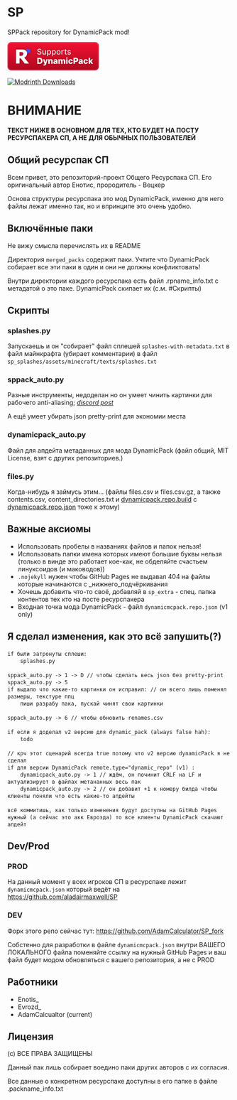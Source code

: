 # SP
SPPack repository for DynamicPack mod!

[![img.png](img.png)](https://modrinth.com/mod/dynamicpack)

[![Modrinth Downloads](https://img.shields.io/modrinth/dt/dynamicpack%20?style=flat-square&label=DynamicPack%20on%20Modrinth)](https://modrinth.com/mod/dynamicpack)

# ВНИМАНИЕ
**ТЕКСТ НИЖЕ В ОСНОВНОМ ДЛЯ ТЕХ, КТО БУДЕТ НА ПОСТУ РЕСУРСПАКЕРА СП, А НЕ ДЛЯ ОБЫЧНЫХ ПОЛЬЗОВАТЕЛЕЙ**


## Общий ресурспак СП
Всем привет, это репозиторий-проект Общего Ресурспака СП. Его оригинальный автор Енотис, прородитель - Вецкер

Основа структуры ресурспака это мод DynamicPack, именно для него файлы лежат именно так, но и впринципе
это очень удобно.



## Включённые паки
Не вижу смысла перечислять их в README

Директория `merged_packs` содержит паки. Учтите что DynamicPack собирает все эти паки в один и они не должны конфликтовать!

Внутри директории каждого ресурспака есть файл .rpname_info.txt с метадатой о это паке. DynamicPack скипает их (с.м. #Скрипты)



## Скрипты
### splashes.py
Запускаешь и он "собирает" файл сплешей `splashes-with-metadata.txt` в файл майнкрафта (убирает комментарии) в файл `sp_splashes/assets/minecraft/texts/splashes.txt`


### sppack_auto.py
Разные инструменты, недоделан но он умеет чинить картинки для рабочего anti-aliasing; [*discord post*](https://discord.com/channels/1269289408859734128/1273228126935191654)

А ещё умеет убирать json pretty-print для экономии места

### dynamicpack_auto.py
Файл для апдейта метаданных для мода DynamicPack
(файл общий, MIT License, взят с других репозиториев.)

### files.py
Когда-нибудь я займусь этим... (файлы files.csv и files.csv.gz, а также contents.csv, content_directories.txt и [dynamicpack.repo.build](dynamicpack.repo.build) с [dynamicpack.repo.json](dynamicpack.repo.json) тоже к этому)



## Важные аксиомы
- Использовать пробелы в названиях файлов и папок нельзя!
- Использовать папки имена которых имеют большие буквы нельзя (только в винде это работает кое-как, не обделяйте счастьем линуксоидов (и маководов))
- `.nojekyll` нужен чтобы GitHub Pages не выдавал 404 на файлы которые начинаются с _нижнего_подчёркивания
- Хочешь добавить что-то своё, добавляй в `sp_extra` - спец. папка контентов тех кто на посте ресурспакера
- Входная точка мода DynamicPack - файл `dynamicmcpack.repo.json` (v1 only)


## Я сделал изменения, как это всё запушить(?)
```
if были затронуты сплеши:
    splashes.py

sppack_auto.py -> 1 -> D // чтобы сделать весь json без pretty-print
sppack_auto.py -> 5
if выдало что какие-то картинки он исправил: // он всего лишь поменял размеры, текстуре ппц
    пиши разрабу пака, пускай чинят свои картинки
    
sppack_auto.py -> 6 // чтобы обновить renames.csv

if если я доделал v2 версию для dynamic_pack (always false hah):
    todo
    
// крч этот сценарий всегда true потому что v2 версию dynamicPack я не сделал
if для версии DynamicPack remote.type="dynamic_repo" (v1) :
    dynamicpack_auto.py -> 1 // ждём, он починит CRLF на LF и актуализирует в файлах метананных весь пак
    dynamicpack_auto.py -> 2 // он добавит +1 к номеру билда чтобы клиенты поняли что есть какие-то апдейты

всё коммитишь, как только изменения будут доступны на GitHub Pages нужный (а сейчас это акк Еврозда) то все клиенты DynamicPack скачают апдейт
```

## Dev/Prod
### PROD
На данный момент у всех игроков СП в ресурспаке лежит `dynamicmcpack.json` который ведёт на https://github.com/aladairmaxwell/SP

### DEV
Форк этого репо сейчас тут: https://github.com/AdamCalculator/SP_fork

Собстенно для разработки в файле `dynamicmcpack.json` внутри ВАШЕГО ЛОКАЛЬНОГО файла поменяйте ссылку на нужный GitHub Pages и ваш файл будет модом обновляться с вашего репозитория, а не с PROD

## Работники
- Enotis_
- Evrozd_
- AdamCalcualtor (current)

## Лицензия
(с) ВСЕ ПРАВА ЗАЩИЩЕНЫ

Данный пак лишь собирает воедино паки других авторов с их согласия.

Все данные о конкретном ресурспаке доступны в его папке в файле .packname_info.txt
